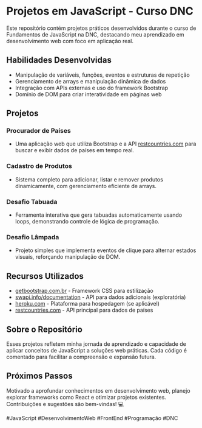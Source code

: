 # Projetos em JavaScript - Curso DNC

Este repositório contém projetos práticos desenvolvidos durante o curso de Fundamentos de JavaScript na DNC, destacando meu aprendizado em desenvolvimento web com foco em aplicação real.

## Habilidades Desenvolvidas
- Manipulação de variáveis, funções, eventos e estruturas de repetição
- Gerenciamento de arrays e manipulação dinâmica de dados
- Integração com APIs externas e uso do framework Bootstrap
- Domínio de DOM para criar interatividade em páginas web

## Projetos

### Procurador de Países
- Uma aplicação web que utiliza Bootstrap [](https://getbootstrap.com.br) e a API [restcountries.com](https://restcountries.com) para buscar e exibir dados de países em tempo real.

### Cadastro de Produtos
- Sistema completo para adicionar, listar e remover produtos dinamicamente, com gerenciamento eficiente de arrays.

### Desafio Tabuada
- Ferramenta interativa que gera tabuadas automaticamente usando loops, demonstrando controle de lógica de programação.

### Desafio Lâmpada
- Projeto simples que implementa eventos de clique para alternar estados visuais, reforçando manipulação de DOM.

## Recursos Utilizados
- [getbootstrap.com.br](https://getbootstrap.com.br) - Framework CSS para estilização
- [swapi.info/documentation](https://swapi.info/documentation) - API para dados adicionais (exploratória)
- [heroku.com](https://www.heroku.com) - Plataforma para hospedagem (se aplicável)
- [restcountries.com](https://restcountries.com) - API principal para dados de países

## Sobre o Repositório
Esses projetos refletem minha jornada de aprendizado e capacidade de aplicar conceitos de JavaScript a soluções web práticas. Cada código é comentado para facilitar a compreensão e expansão futura.

## Próximos Passos
Motivado a aprofundar conhecimentos em desenvolvimento web, planejo explorar frameworks como React e otimizar projetos existentes. Contribuições e sugestões são bem-vindas! 💻

#JavaScript #DesenvolvimentoWeb #FrontEnd #Programação #DNC
